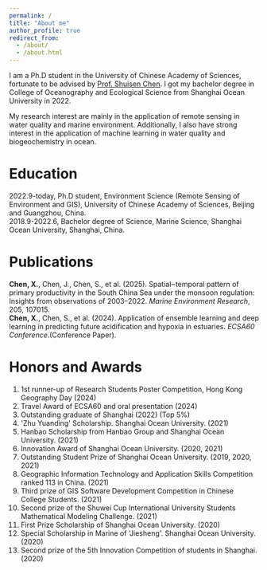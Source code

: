 ```yaml
---
permalink: /
title: "About me"
author_profile: true
redirect_from: 
  - /about/
  - /about.html
---
```

I am a Ph.D student in the University of Chinese Academy of Sciences, fortunate to be advised by [Prof. Shuisen Chen](https://www.gig.cas.cn/sourcedb/zw/rck/200907/t20090724_2196929.html). I got my bachelor degree in College of Oceanography and Ecological Science from Shanghai Ocean University in 2022.

My research interest are mainly in the application of remote sensing in water quality and marine environment. Additionally, I also have strong interest in the application of machine learning in water quality and biogeochemistry in ocean.

Education
======
2022.9-today, Ph.D student, Environment Science (Remote Sensing of Environment and GIS), University of Chinese Academy of Sciences, Beijing and Guangzhou, China.<br>
2018.9-2022.6, Bachelor degree of Science, Marine Science, Shanghai Ocean University, Shanghai, China.

Publications
======
**Chen, X.**, Chen, J., Chen, S., et al. (2025). Spatial‒temporal pattern of primary productivity in the South China Sea under the monsoon regulation: Insights from observations of 2003–2022. *Marine Environment Research*, 205, 107015.<br>
**Chen, X.**, Chen, S., et al. (2024). Application of ensemble learning and deep learning in predicting future acidification and hypoxia in estuaries. *ECSA60 Conference*.(Conference Paper). 

Honors and Awards
======
1. 1st runner-up of Research Students Poster Competition, Hong Kong Geography Day (2024)
1. Travel Award of ECSA60 and oral presentation (2024)
1. Outstanding graduate of Shanghai (2022) (Top 5%)
1. 'Zhu Yuanding' Scholarship. Shanghai Ocean University. (2021)
1. Hanbao Scholarship from Hanbao Group and Shanghai Ocean University. (2021)
1. Innovation Award of Shanghai Ocean University. (2020, 2021)
1. Outstanding Student Prize of Shanghai Ocean University. (2019, 2020, 2021)
1. Geographic Information Technology and Application Skills Competition ranked 113 in China. (2021)
1. Third prize of GIS Software Development Competition in Chinese College Students. (2021)
1. Second prize of the Shuwei Cup International University Students Mathematical Modeling Challenge. (2021)
1. First Prize Scholarship of Shanghai Ocean University. (2020)
1. Special Scholarship in Marine of 'Jiesheng'. Shanghai Ocean University. (2020)
1. Second prize of the 5th Innovation Competition of students in Shanghai. (2020)






